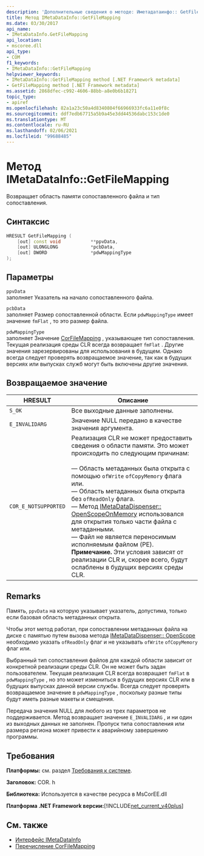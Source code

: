 ```yaml
---
description: 'Дополнительные сведения о методе: Иметадатаинфо:: GetFileMapping'
title: Метод IMetaDataInfo::GetFileMapping
ms.date: 03/30/2017
api_name:
- IMetaDataInfo.GetFileMapping
api_location:
- mscoree.dll
api_type:
- COM
f1_keywords:
- IMetaDataInfo::GetFileMapping
helpviewer_keywords:
- IMetaDataInfo::GetFileMapping method [.NET Framework metadata]
- GetFileMapping method [.NET Framework metadata]
ms.assetid: 2868dfec-c992-4606-88bb-a8e0b6b18271
topic_type:
- apiref
ms.openlocfilehash: 82a1a23c50a4d8340804f66966933fc6a11e0f8c
ms.sourcegitcommit: ddf7edb67715a5b9a45e3dd44536dabc153c1de0
ms.translationtype: MT
ms.contentlocale: ru-RU
ms.lasthandoff: 02/06/2021
ms.locfileid: "99688485"
---
```

# <a name="imetadatainfogetfilemapping-method"></a>Метод IMetaDataInfo::GetFileMapping

Возвращает область памяти сопоставленного файла и тип сопоставления.  
  
## <a name="syntax"></a>Синтаксис  
  
```cpp  
HRESULT GetFileMapping (  
    [out] const void           **ppvData,
    [out] ULONGLONG            *pcbData,
    [out] DWORD                *pdwMappingType  
);  
```  
  
## <a name="parameters"></a>Параметры  

 `ppvData`  
 заполняет Указатель на начало сопоставленного файла.  
  
 `pcbData`  
 заполняет Размер сопоставленной области. Если `pdwMappingType` имеет значение `fmFlat` , то это размер файла.  
  
 `pdwMappingType`  
 заполняет Значение [CorFileMapping](corfilemapping-enumeration.md) , указывающее тип сопоставления. Текущая реализация среды CLR всегда возвращает `fmFlat` . Другие значения зарезервированы для использования в будущем. Однако всегда следует проверять возвращаемое значение, так как в будущих версиях или выпусках служб могут быть включены другие значения.  
  
## <a name="return-value"></a>Возвращаемое значение  
  
|HRESULT|Описание|  
|-------------|-----------------|  
|`S_OK`|Все выходные данные заполнены.|  
|`E_INVALIDARG`|Значение NULL передано в качестве значения аргумента.|  
|`COR_E_NOTSUPPORTED`|Реализация CLR не может предоставить сведения о области памяти. Это может происходить по следующим причинам:<br /><br /> — Область метаданных была открыта с помощью `ofWrite` `ofCopyMemory` флага или.<br />— Область метаданных была открыта без `ofReadOnly` флага.<br />— Метод [IMetaDataDispenser:: OpenScopeOnMemory](imetadatadispenser-openscopeonmemory-method.md) использовался для открытия только части файла с метаданными.<br />— Файл не является переносимым исполняемым файлом (PE). **Примечание.**  Эти условия зависят от реализации CLR и, скорее всего, будут ослаблены в будущих версиях среды CLR.|  
  
## <a name="remarks"></a>Remarks  

 Память, `ppvData` на которую указывает указатель, допустима, только если базовая область метаданных открыта.  
  
 Чтобы этот метод работал, при сопоставлении метаданных файла на диске с памятью путем вызова метода [IMetaDataDispenser:: OpenScope](imetadatadispenser-openscope-method.md) необходимо указать `ofReadOnly` флаг и не указывать `ofWrite` `ofCopyMemory` флаг или.  
  
 Выбранный тип сопоставления файлов для каждой области зависит от конкретной реализации среды CLR. Он не может быть задан пользователем. Текущая реализация CLR всегда возвращает `fmFlat` в `pdwMappingType` , но это может измениться в будущих версиях CLR или в будущих выпусках данной версии службы. Всегда следует проверять возвращаемое значение в `pdwMappingType` , поскольку разные типы будут иметь разные макеты и смещения.  
  
 Передача значения NULL для любого из трех параметров не поддерживается. Метод возвращает значение `E_INVALIDARG` , и ни один из выходных данных не заполнен. Пропуск типа сопоставления или размера региона может привести к аварийному завершению программы.  
  
## <a name="requirements"></a>Требования  

 **Платформы:** см. раздел [Требования к системе](../../get-started/system-requirements.md).  
  
 **Заголовок:** COR. h  
  
 **Библиотека:** Используется в качестве ресурса в MsCorEE.dll  
  
 **Платформа .NET Framework версии:**[!INCLUDE[net_current_v40plus](../../../../includes/net-current-v40plus-md.md)]  
  
## <a name="see-also"></a>См. также

- [Интерфейс IMetaDataInfo](imetadatainfo-interface.md)
- [Перечисление CorFileMapping](corfilemapping-enumeration.md)
